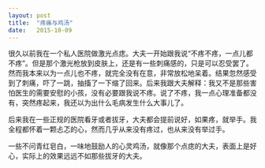 ```yaml
---
layout: post
title:  "疼痛与鸡汤"
date:   2015-10-09
---
```


很久以前我在一个私人医院做激光点痣。大夫一开始跟我说“不疼不疼，一点儿都不疼”。但是那个激光枪放到皮肤上，还是有一些刺痛感的，只是可以忍受罢了。然而我本来以为一点儿也不疼，就完全没有在意，非常放松地呆着。结果忽然感受到了刺痛，吓了一跳，抽搐了一下缩了回来。后来我跟大夫解释：我又不是那些害怕医生的需要安慰的小孩，没有必要跟我说不疼。说了不疼，我一点心理准备都没有，突然疼起来，我还以为出什么毛病发生什么大事儿了。

后来我在一些正规的医院看牙或者拔牙，大夫都会提前说好，如果疼，就举手。我全程都怀着一颗忐忑的心，然而几乎从来没有疼过，也从来没有举过手。

一些不问青红皂白，一味地鼓励人的心灵鸡汤，就像那个点痣的大夫，表面上是好心，实际上的效果远远不如那些拔牙的大夫。